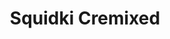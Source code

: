 ---
slug: squidki-cremixed
title: Squidki Cremixed
description: "Squidki Cremixed is an exciting online game. Play for free directly in your browser!"
icon: /images/new_mods/Sprunki Cremixed.png
url: https://wowtbc.net/sprunkin/cremixed/index.html
previewImage: /images/new_mods/Sprunki Cremixed.png
type: new mods

# SEO配置
seo:
  title: "Squidki Cremixed - Play Free Online Game | Fun Browser Games"
  description: "Squidki Cremixed - Play this fun online game for free in your browser. No download required!"
  ogImage: "/images/new_mods/Sprunki Cremixed.png"
  keywords: "squidki-cremixed, online game, browser game, free game, new mods game, play online"

videoUrls:
  - https://www.youtube.com/embed/example1
  - https://www.youtube.com/embed/example2

whyPlay:
  title: "Why Play Squidki Cremixed?"
  items:
    - "Immersive Gameplay: Squidki Cremixed offers an engaging and immersive gaming experience that will keep you entertained for hours"
    - "Challenging Levels: Test your skills with increasingly difficult challenges and obstacles"
    - "Beautiful Graphics: Enjoy stunning visuals and smooth animations that bring the game world to life"
    - "Regular Updates: New content and features are added regularly to keep the game fresh and exciting"
    - "Free to Play: Experience all the fun without spending a penny"
    - "Community Features: Connect with other players, share strategies, and compete for high scores"
    - "Cross-Platform: Play on any device with a web browser, no downloads required"

features:
  title: "Key Features of Squidki Cremixed"
  image: "/images/new_mods/Sprunki Cremixed.png"
  items:
    - "Intuitive Controls: Easy to learn controls make Squidki Cremixed accessible for players of all skill levels"
    - "Multiple Game Modes: Enjoy various gameplay options that provide different challenges and experiences"
    - "Character Customization: Personalize your gaming experience with unique characters and items"
    - "Achievement System: Complete special tasks to earn rewards and recognition"
    - "Leaderboards: Compete with players worldwide and see who can achieve the highest scores"

characteristics:
  title: "Game Characteristics"
  image: "/images/new_mods/Sprunki Cremixed.png"
  items:
    - "Genre: New mods game with elements of strategy and skill"
    - "Difficulty: Suitable for both casual gamers and those seeking a challenge"
    - "Play Time: Quick sessions or extended gameplay, depending on your preference"
    - "Art Style: Vibrant and engaging visuals that enhance the gaming experience"
    - "Sound Design: Immersive audio that complements the gameplay perfectly"

info: "Squidki Cremixed is an exciting online game that offers players a unique and engaging gaming experience. With its intuitive controls, stunning visuals, and challenging gameplay, Squidki Cremixed provides hours of entertainment for players of all ages and skill levels. Whether you're looking for a quick gaming session during a break or an extended play session, Squidki Cremixed delivers an immersive experience that will keep you coming back for more. The game features multiple levels of increasing difficulty, ensuring that players are constantly challenged as they progress. With regular updates adding new content and features, Squidki Cremixed remains fresh and exciting, providing endless entertainment options for its growing community of players."

howToPlayIntro: "Welcome to Squidki Cremixed! This guide will walk you through the basics and help you master the game. Whether you're a beginner or looking to improve your skills, these tips and instructions will enhance your gaming experience."

howToPlaySteps:
  - title: "Getting Started"
    description: "Begin your Squidki Cremixed adventure by familiarizing yourself with the controls. Use your keyboard or mouse to navigate through the game interface. The tutorial will guide you through the basic mechanics and help you understand the objectives."
  - title: "Understanding the Objectives"
    description: "In Squidki Cremixed, your main goal is to progress through levels by completing specific objectives. Each level presents unique challenges that require different strategies and approaches."
  - title: "Mastering the Controls"
    description: "Practice using the controls to improve your precision and reaction time. Squidki Cremixed requires quick reflexes and strategic thinking to overcome obstacles and defeat opponents."
  - title: "Utilizing Power-ups"
    description: "Collect power-ups throughout the game to enhance your abilities and overcome difficult challenges. Each power-up offers unique advantages that can be crucial for success."
  - title: "Developing Strategies"
    description: "As you progress in Squidki Cremixed, develop effective strategies for different scenarios. Analyze patterns, anticipate challenges, and adapt your approach to maximize your performance."

faq:
  title: "Frequently Asked Questions about Squidki Cremixed"
  items:
    - question: "Is Squidki Cremixed free to play?"
      answer: "Yes, Squidki Cremixed is completely free to play directly in your web browser. No downloads or purchases are required to enjoy the full game experience."
    - question: "Can I play Squidki Cremixed on mobile devices?"
      answer: "Yes, Squidki Cremixed is optimized for both desktop and mobile play. You can enjoy the game on any device with a web browser and internet connection."
    - question: "Are there any in-game purchases?"
      answer: "While Squidki Cremixed is free to play, there may be optional in-game purchases available for cosmetic items or additional features that don't affect core gameplay."
    - question: "How often is Squidki Cremixed updated?"
      answer: "The developers regularly update Squidki Cremixed with new content, features, and improvements based on player feedback and game performance."
    - question: "Can I play Squidki Cremixed offline?"
      answer: "Currently, Squidki Cremixed requires an internet connection to play as it's a browser-based online game."
    - question: "Is Squidki Cremixed suitable for children?"
      answer: "Yes, Squidki Cremixed is designed to be family-friendly and suitable for players of all ages."
    - question: "How do I report bugs or issues?"
      answer: "If you encounter any problems while playing Squidki Cremixed, you can report them through the game's support page or contact the developers directly through their website."
    - question: "Still Have Questions?"
      answer: "If you have additional questions about Squidki Cremixed that aren't covered in this FAQ, please visit our support center or contact our customer service team for assistance."
---